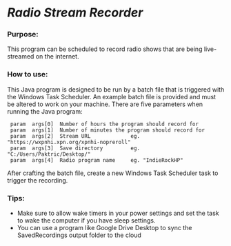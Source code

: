 # *Radio Stream Recorder*

### Purpose:
This program can be scheduled to record radio shows that are being live-streamed on the internet.

### How to use:
This Java program is designed to be run by a batch file that is triggered with the Windows Task Scheduler. An example batch file is provided and must be altered to work on your machine. There are five parameters when running the Java program:

```
 param  args[0]  Number of hours the program should record for
 param  args[1]  Number of minutes the program should record for
 param  args[2]  Stream URL             eg. "https://wxpnhi.xpn.org/xpnhi-nopreroll"
 param  args[3]  Save directory         eg. "C:/Users/Paktric/Desktop/"
 param  args[4]  Radio program name     eg. "IndieRockHP"
```

After crafting the batch file, create a new Windows Task Scheduler task to trigger the recording. 

### Tips:
- Make sure to allow wake timers in your power settings and set the task to wake the computer if you have sleep settings.
- You can use a program like Google Drive Desktop to sync the SavedRecordings output folder to the cloud
